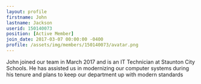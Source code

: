 ```yaml
---
layout: profile
firstname: John
lastname: Jackson
userid: 150140073
position: [Active Member]
join_date: 2017-03-07 00:00:00 -0400
profile: /assets/img/members/150140073/avatar.png
---
```

John joined our team in March 2017 and is an IT Technician at Staunton City Schools. He has assisted us in modernizing our computer systems during his tenure and plans to keep our department up with modern standards